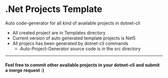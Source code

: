 # .Net Projects Template
Auto code-generator for all kind of available projects in dotnet-cli

- All created project are in Templates directory
- Current version of auto generated template projects is Net5
- All projecs has been generated by dotnet-cli commands
  - Auto-Project-Generator source code is in the src directory
---
#### Feel free to commit other available projects in your dotnet-cli and submit a merge request :)
